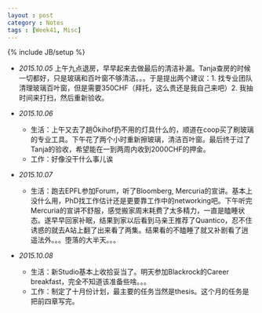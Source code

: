 ```yaml
---
layout : post
category : Notes
tags : [Week41, Misc]
---
```


{% include JB/setup %}

- *2015.10.05*
    上午九点退房，早早起来去做最后的清洁补漏。Tanja查房的时候一切都好，只是玻璃和百叶窗不够清洁。。。于是提出两个建议：1. 找专业团队清理玻璃百叶窗，但是需要350CHF（拜托，这么贵还是我自己来吧）2. 我抽时间来打扫，然后重新验收。
- *2015.10.06*
    + 生活：上午又去了趟Ökihof扔不用的灯具什么的，顺道在coop买了刷玻璃的专业工具。下午花了两个小时重新擦玻璃，清洁百叶窗。最后终于过了Tanja的验收，希望能在一到两周内收到2000CHF的押金。
    + 工作：好像没干什么事儿诶

- *2015.10.07*
    + 生活：跑去EPFL参加Forum，听了Bloomberg, Mercuria的宣讲。基本上没什么用，PhD找工作估计还是更要靠工作中的networking吧。下午听完Mercuria的宣讲不舒服，感觉搬家周末耗费了太多精力，一直是瞌睡状态。遂早早回家补眠，结果到家以后看到马亲王推荐了Quantico，忍不住诱惑的就去A站上翻了出来看了两集。结果看的不瞌睡了就又补剧看了逍遥法外。。。堕落的大半天。。。
- *2015.10.08*
    + 生活：新Studio基本上收拾妥当了。明天参加Blackrock的Career breakfast，完全不知道该准备些啥。。。
    + 工作：制定了十月份计划，最主要的任务当然是thesis。这个月的任务是把前四章写完。